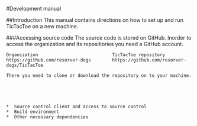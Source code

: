 #Development manual

##Introduction
	This manual contains directions on how to set up and run TicTacToe on a new machine.

###Accessing source code
	The source code is stored on GitHub. Inorder to access the organization and its repositiories you need a GitHub account. 

	Organization          					TicTacToe repository
	https://github.com/resorver-dogs 		https://github.com/resorver-dogs/TicTacToe

	There you need to clone or download the repository on to your machine.
	




	*  Source control client and access to source control
	*  Build environment
	*  Other necessary dependencies
